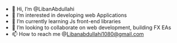 - 👋 Hi, I’m @LibanAbdullahi
- 👀 I’m interested in developing web Applications
- 🌱 I’m currently learning Js front-end libraries
- 💞️ I’m looking to collaborate on web development, building FX EAs
- 📫 How to reach me @Libanabdullahi1080@gmail.com


